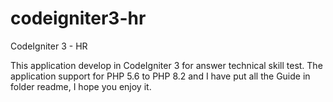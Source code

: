 # codeigniter3-hr
 CodeIgniter 3 - HR

This application develop in CodeIgniter 3 for answer technical skill test. The application support for PHP 5.6 to PHP 8.2 and I have put all the Guide in folder readme, I hope you enjoy it.
